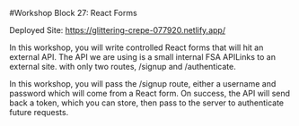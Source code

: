 #Workshop Block 27: React Forms

Deployed Site: https://glittering-crepe-077920.netlify.app/

In this workshop, you will write controlled React forms that will hit an external API. The API we are using is a small internal FSA APILinks to an external site. with only two routes, /signup and /authenticate.

In this workshop, you will pass the /signup route, either a username and password which will come from a React form. On success, the API will send back a token, which you can store, then pass to the server to authenticate future requests.

